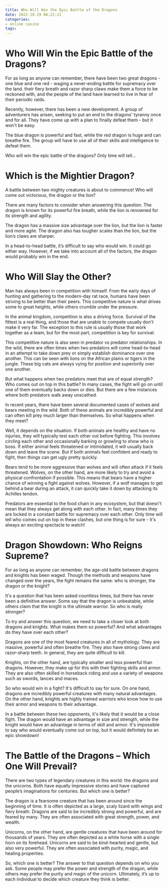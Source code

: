 ```yaml
---
title: Who Will Win the Epic Battle of the Dragons
date: 2022-10-29 06:22:21
categories:
- online casino
tags:
---
```



#  Who Will Win the Epic Battle of the Dragons?

For as long as anyone can remember, there have been two great dragons - one blue and one red - waging a never-ending battle for supremacy over the land. their fiery breath and razor sharp claws make them a force to be reckoned with, and the people of the land have learned to live in fear of their periodic raids.

Recently, however, there has been a new development. A group of adventurers has arisen, seeking to put an end to the dragons' tyranny once and for all. They have come up with a plan to finally defeat them - but it won't be easy.

The blue dragon is powerful and fast, while the red dragon is huge and can breathe fire. The group will have to use all of their skills and intelligence to defeat them.

Who will win the epic battle of the dragons? Only time will tell...

#  Which is the Mightier Dragon?

A battle between two mighty creatures is about to commence! Who will come out victorious, the dragon or the lion?

There are many factors to consider when answering this question. The dragon is known for its powerful fire breath, while the lion is renowned for its strength and agility.

The dragon has a massive size advantage over the lion, but the lion is faster and more agile. The dragon also has tougher scales than the lion, but the lion’s claws are sharper.

In a head-to-head battle, it’s difficult to say who would win. It could go either way. However, if we take into account all of the factors, the dragon would probably win in the end.

#  Who Will Slay the Other?

Man has always been in competition with himself. From the early days of hunting and gathering to the modern-day rat race, humans have been striving to be better than their peers. This competitive nature is what drives some to great heights, while others crumble under the pressure.

In the animal kingdom, competition is also a driving force. Survival of the fittest is a real thing, and those that are unable to compete usually don't make it very far. The exception to this rule is usually those that work together as a team, but for the most part, competition is key for survival.

This competitive nature is also seen in predator vs predator relationships. In the wild, there are often times when two predators will come head-to-head in an attempt to take down prey or simply establish dominance over one another. This can be seen with lions on the African plains or tigers in the jungle. These big cats are always vying for position and superiority over one another.

But what happens when two predators meet that are of equal strength? Who comes out on top in this battle? In many cases, the fight will go on until one of them eventually backs down or dies. But there are a few instances where both predators walk away unscathed.

In recent years, there have been several documented cases of wolves and bears meeting in the wild. Both of these animals are incredibly powerful and can often kill prey much larger than themselves. So what happens when they meet?

Well, it depends on the situation. If both animals are healthy and have no injuries, they will typically test each other out before fighting. This involves circling each other and occasionally barking or growling to show who is boss. If either animal feels threatened or intimidated, it will usually back down and leave the scene. But if both animals feel confident and ready to fight, then things can get ugly pretty quickly.

Bears tend to be more aggressive than wolves and will often attack if it feels threatened. Wolves, on the other hand, are more likely to try and avoid a physical confrontation if possible. This means that bears have a higher chance of winning a fight against wolves. However, if a wolf manages to get behind a bear during an attack, it can quickly take it down by attacking its Achilles tendon.

Predators are essential to the food chain in any ecosystem, but that doesn't mean that they always get along with each other. In fact, many times they are locked in a constant battle for supremacy over each other. Only time will tell who comes out on top in these clashes, but one thing is for sure - it's always an exciting spectacle to watch!

#  Dragon Showdown: Who Reigns Supreme?

For as long as anyone can remember, the age-old battle between dragons and knights has been waged. Though the methods and weapons have changed over the years, the fight remains the same: who is stronger, the dragon or the knight?

It's a question that has been asked countless times, but there has never been a definitive answer. Some say that the dragon is unbeatable, while others claim that the knight is the ultimate warrior. So who is really stronger?

To try and answer this question, we need to take a closer look at both dragons and knights. What makes them so powerful? And what advantages do they have over each other?

Dragons are one of the most feared creatures in all of mythology. They are massive, powerful and often breathe fire. They also have strong claws and razor-sharp teeth. In general, they are quite difficult to kill.

Knights, on the other hand, are typically smaller and less powerful than dragons. However, they make up for this with their fighting skills and armor. They are also often skilled in horseback riding and use a variety of weapons such as swords, lances and maces.

So who would win in a fight? It's difficult to say for sure. On one hand, dragons are incredibly powerful creatures with many natural advantages. On the other hand, knights are highly trained warriors who know how to use their armor and weapons to their advantage.

In a battle between these two opponents, it's likely that it would be a close fight. The dragon would have an advantage in size and strength, while the knight would have an advantage in terms of skill and armor. It's impossible to say who would eventually come out on top, but it would definitely be an epic showdown!

#  The Battle of the Dragons – Which One Will Prevail?

There are two types of legendary creatures in this world: the dragons and the unicorns. Both have equally impressive stories and have captured people’s imaginations for centuries. But which one is better?

The dragon is a fearsome creature that has been around since the beginning of time. It is often depicted as a large, scaly lizard with wings and fiery breath. Dragons are said to be incredibly strong and powerful, and are feared by many. They are often associated with great strength, power, and wealth.

Unicorns, on the other hand, are gentle creatures that have been around for thousands of years. They are often depicted as a white horse with a single horn on its forehead. Unicorns are said to be kind-hearted and gentle, but also very powerful. They are often associated with purity, magic, and healing properties.

So, which one is better? The answer to that question depends on who you ask. Some people may prefer the power and strength of the dragon, while others may prefer the purity and magic of the unicorn. Ultimately, it’s up to each individual to decide which creature they think is better.